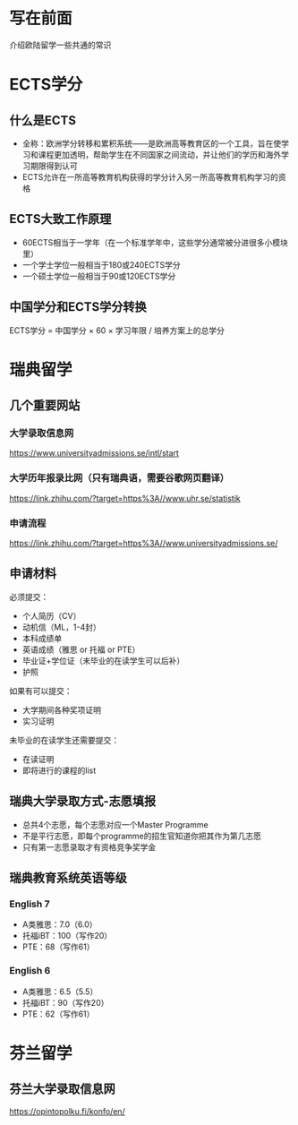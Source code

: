 # 写在前面

介绍欧陆留学一些共通的常识

# ECTS学分

## 什么是ECTS

* 全称：欧洲学分转移和累积系统——是欧洲高等教育区的一个工具，旨在使学习和课程更加透明，帮助学生在不同国家之间流动，并让他们的学历和海外学习期限得到认可
* ECTS允许在一所高等教育机构获得的学分计入另一所高等教育机构学习的资格

## ECTS大致工作原理

* 60ECTS相当于一学年（在一个标准学年中，这些学分通常被分进很多小模块里）
* 一个学士学位一般相当于180或240ECTS学分
* 一个硕士学位一般相当于90或120ECTS学分

## 中国学分和ECTS学分转换

ECTS学分 = 中国学分 × 60 × 学习年限 / 培养方案上的总学分

# 瑞典留学

## 几个重要网站

### 大学录取信息网

https://www.universityadmissions.se/intl/start

### 大学历年报录比网（只有瑞典语，需要谷歌网页翻译）

https://link.zhihu.com/?target=https%3A//www.uhr.se/statistik

### 申请流程

https://link.zhihu.com/?target=https%3A//www.universityadmissions.se/

## 申请材料

必须提交：

* 个人简历（CV）
* 动机信（ML，1-4封）
* 本科成绩单
* 英语成绩（雅思 or 托福 or PTE）
* 毕业证+学位证（未毕业的在读学生可以后补）
* 护照

如果有可以提交：

* 大学期间各种奖项证明
* 实习证明

未毕业的在读学生还需要提交：

* 在读证明
* 即将进行的课程的list

## 瑞典大学录取方式-志愿填报

* 总共4个志愿，每个志愿对应一个Master Programme
* 不是平行志愿，即每个programme的招生官知道你把其作为第几志愿
* 只有第一志愿录取才有资格竞争奖学金

## 瑞典教育系统英语等级

### English 7

* A类雅思：7.0（6.0）
* 托福iBT：100（写作20）
* PTE：68（写作61）

### English 6

* A类雅思：6.5（5.5）
* 托福iBT：90（写作20）
* PTE：62（写作61）

# 芬兰留学

## 芬兰大学录取信息网

https://opintopolku.fi/konfo/en/
